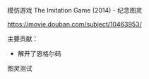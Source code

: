 模仿游戏 The Imitation Game (2014) - 纪念图灵

https://movie.douban.com/subject/10463953/

主要贡献：

- 解开了恩格尔码

图灵测试